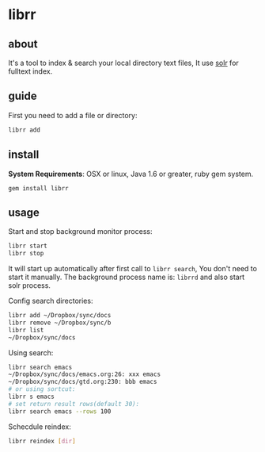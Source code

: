 # librr

## about

It's a tool to index & search your local directory text files,
It use [solr](http://lucene.apache.org/solr/) for fulltext index.

## guide

First you need to add a file or directory:

```sh
librr add
```

## install

**System Requirements**: OSX or linux, Java 1.6 or greater, ruby gem system.

```
gem install librr
```

## usage

Start and stop background monitor process:

```sh
librr start
librr stop
```

It will start up automatically after first call to `librr search`,
You don't need to start it manually.
The background process name is: `librrd` and also start solr process.


Config search directories:

```sh
librr add ~/Dropbox/sync/docs
librr remove ~/Dropbox/sync/b
librr list
~/Dropbox/sync/docs
```

Using search:

```sh
librr search emacs
~/Dropbox/sync/docs/emacs.org:26: xxx emacs
~/Dropbox/sync/docs/gtd.org:230: bbb emacs
# or using sortcut:
librr s emacs
# set return result rows(default 30):
librr search emacs --rows 100
```

Schecdule reindex:

```sh
librr reindex [dir]
```

